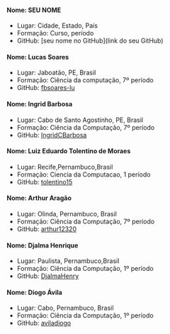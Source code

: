 #### Nome: SEU NOME
- Lugar: Cidade, Estado, País
- Formação: Curso, período
- GitHub: [seu nome no GitHub](link do seu GitHub)

#### Nome: Lucas Soares
- Lugar: Jaboatão, PE, Brasil
- Formação: Ciência da computação, 7º período
- GitHub: [fbsoares-lu](https://github.com/fbsoares-lu)

#### Nome: Ingrid Barbosa
- Lugar: Cabo de Santo Agostinho, PE, Brasil
- Formação: Ciência da Computação, 7º período
- GitHub: [IngridCBarbosa](https://github.com/IngridCBarbosa)

#### Nome: Luiz Eduardo Tolentino de Moraes
- Lugar: Recife,Pernambuco,Brasil
- Formação: Ciencia da Computacao, 1 período
- GitHub: [tolentino15](https://github.com/tolentino15)

#### Nome: Arthur Aragão
- Lugar: Olinda, Pernambuco, Brasil
- Formação: Ciência da Computação, 7º período
- GitHub: [arthur12320](https://github.com/arthur12320)


#### Nome: Djalma Henrique
- Lugar: Paulista, Pernambuco,Brasil
- Formação: Ciência  da Computação, 1º período
- GitHub: [DjalmaHenry](https://github.com/DjalmaHenry/)

#### Nome: Diogo Ávila
- Lugar: Cabo, Pernambuco, Brasil
- Formação: Ciência da Computação, 1º período
- GitHub: [aviladiogo](https://github.com/aviladiogo)


